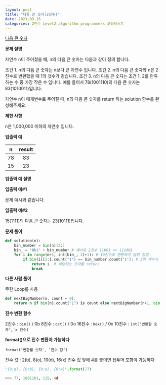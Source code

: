 ```yaml
---
layout: post
title: "다음 큰 숫자(2진수)"
date: 2021-03-16
categories: 2진수 Level2 algorithm programmers 코딩테스트
---
```


[다음 큰 숫자](https://programmers.co.kr/learn/courses/30/lessons/12911)

**문제 설명**

자연수 n이 주어졌을 때, n의 다음 큰 숫자는 다음과 같이 정의 합니다.

조건 1. n의 다음 큰 숫자는 n보다 큰 자연수 입니다.
조건 2. n의 다음 큰 숫자와 n은 2진수로 변환했을 때 1의 갯수가 같습니다.
조건 3. n의 다음 큰 숫자는 조건 1, 2를 만족하는 수 중 가장 작은 수 입니다.
예를 들어서 78(1001110)의 다음 큰 숫자는 83(1010011)입니다.

자연수 n이 매개변수로 주어질 때, n의 다음 큰 숫자를 return 하는 solution 함수를 완성해주세요.

**제한 사항**

n은 1,000,000 이하의 자연수 입니다.

**입출력 예**

|  n  | result |
| :-: | :----: |
| 78  |   83   |
| 15  |   23   |

**입출력 예 설명**

**입출력 예#1**

문제 예시와 같습니다.

**입출력 예#2**

15(1111)의 다음 큰 숫자는 23(10111)입니다.

**문제 풀이**

```python
def solution(n):
    bin_number = bin(n)[2:]
    bin_ = "0b1" + bin_number # 예시로 2진수 11001 >> 111001
    for i in range(n+1, int(bin_, 2)+1): # 10진수로 변환하여 범위 설정
        if bin(i)[2:].count("1") == bin_number.count("1"): # 1의 개수가 같으면
            return i  # 해당하는 숫자를 return
            break
```

**다른 사람 풀이**

무한 Loop를 사용

```python
def nextBigNumber(n, count = 0):
    return n if bin(n).count("1") is count else nextBigNumber(n+1, bin(n).count("1") if count is 0 else count)
```

**진수 변환 함수**

2진수 : `bin()` / 0b
8진수 : `oct()` / 0o
16진수 : `hex()` / 0x
10진수 : `int('변환할 숫자','x 진수)`

**format()으로 진수 변환이 가능하다**

`format('변환할 숫자', '진수 값')`

진수 값 : 2(b), 8(o), 10(d), 16(x)
진수 값 앞에 #를 붙이면 접두어 포함이 가능하다

```python
"{0:d}, {0:b}, {0:o}, {0:x}".format(77)

>>> 77, 1001101, 115, 4d
```
